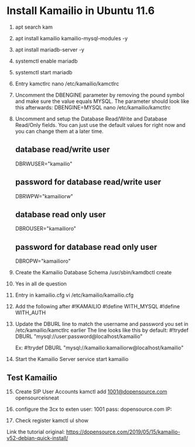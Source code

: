 # Install Kamailio in Ubuntu 11.6

1. apt search kam

2. apt install kamailio kamailio-mysql-modules -y

3. apt install  mariadb-server -y

4. systemctl enable mariadb

5. systemctl start mariadb 

6. Entry kamctlrc 
	nano /etc/kamailio/kamctlrc 
	
7. Uncomment the DBENGINE parameter by removing the pound symbol and make sure the value equals MYSQL. The parameter should look like this afterwards: 
	DBENGINE=MYSQL
	nano /etc/kamailio/kamctlrc
	
8. Uncomment and setup the Database Read/Write and Database Read/Only fields. You can just use the default values for right now and you can change them at a later time.

	## database read/write user
	DBRWUSER="kamailio"

	## password for database read/write user
	DBRWPW="kamailiorw"

	## database read only user
	DBROUSER="kamailioro"

	## password for database read only user
	DBROPW="kamailioro"
	
9. Create the Kamailio Database Schema
	/usr/sbin/kamdbctl create
	
10. Yes in all de question
	
11. Entry in kamailio.cfg
	vi /etc/kamailio/kamailio.cfg
	
12. Add the following after #!KAMAILIO
	#!define WITH_MYSQL
	#!define WITH_AUTH
	
13. Update the DBURL line to match the username and password you set in /etc/kamailio/kamctlrc earlier The line looks like this by default:
	#!trydef DBURL "mysql://user:password@localhost/kamailio"
	
	Ex: #!trydef DBURL "mysql://kamailio:kamailiorw@localhost/kamailio"
	
14. Start the Kamailio Server
	service start kamailio
	
## Test Kamailio

15. Create SIP User Accounts
	kamctl add 1001@dopensource.com opensourceisneat
	
16. configure the 3cx to exten
	user: 1001
	pass: dopensource.com
	IP: <ip the serve>
	
17. Check register
	kamctl ul show
	

Link the tutorial original: https://dopensource.com/2019/05/15/kamailio-v52-debian-quick-install/
